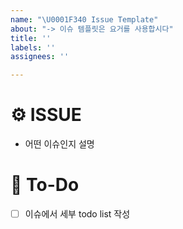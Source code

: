 ```yaml
---
name: "\U0001F340 Issue Template"
about: "-> 이슈 템플릿은 요거를 사용합시다"
title: ''
labels: ''
assignees: ''

---
```


# ⚙️ ISSUE
- 어떤 이슈인지 설명


# 📄 To-Do

- [ ] 이슈에서 세부 todo list 작성
